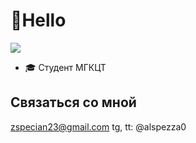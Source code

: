 # 👋Hello 


<image src="C:\Users\user\Pictures\different\arima.jpg">

- 🎓 Студент МГКЦТ


## Связаться со мной
zspecian23@gmail.com
tg, tt: @alspezza0

